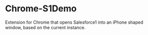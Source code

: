 Chrome-S1Demo
=============

Extension for Chrome that opens Salesforce1 into an iPhone shaped window, based on the current instance.
